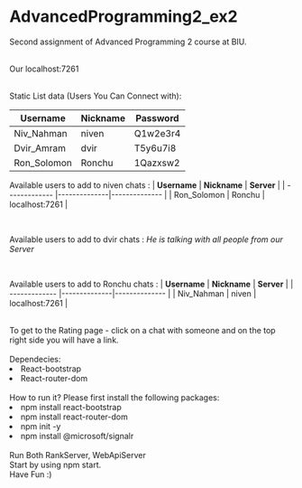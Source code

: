 # AdvancedProgramming2_ex2
Second assignment of Advanced Programming 2 course at BIU.<br>
<br>

Our localhost:7261

<br>
Static List data (Users You Can Connect with):

| **Username**   | **Nickname** | **Password**      | 
| -------------  |--------------|-------------- |
| Niv_Nahman     | niven  | Q1w2e3r4    |
| Dvir_Amram     | dvir   | T5y6u7i8    |
| Ron_Solomon    | Ronchu  | 1Qazxsw2    |

Available users to add to niven chats :
| **Username**   | **Nickname** | **Server**      | 
| -------------  |--------------|-------------- |
| Ron_Solomon    | Ronchu        | localhost:7261    |

<br>

Available users to add to dvir chats :
*He is talking with all people from our Server*

<br>

Available users to add to Ronchu chats :
| **Username**   | **Nickname** | **Server**      | 
| -------------  |--------------|-------------- |
| Niv_Nahman     | niven        | localhost:7261    |

<br>
To get to the Rating page - click on a chat with someone and on the top right side you will have a link.
<br>
<br>

<div>
Dependecies:
  <li>
    React-bootstrap
  </li>
  <li>
    React-router-dom
  </li>
</div>
 <br>
<lable>How to run it?</lable>
Please first install the following packages:
<div>
  <li>
    npm install react-bootstrap
  </li>
  <li>
    npm install react-router-dom
  </li>
  <li>
    npm init -y
  </li>
  <li>
    npm install @microsoft/signalr
  </li>
</div>
<br>
Run Both RankServer, WebApiServer
<br>
Start by using npm start.
<br>
Have Fun :)
